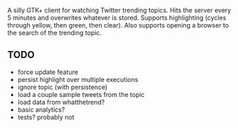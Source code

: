 A silly GTK+ client for watching Twitter trending topics. Hits
the server every 5 minutes and overwrites whatever is stored. Supports
highlighting (cycles through yellow, then green, then clear). Also 
supports opening a browser to the search of the trending topic.

TODO
-----
* force update feature
* persist highlight over multiple executions
* ignore topic (with persistence)
* load a couple sample tweets from the topic
* load data from whatthetrend?
* basic analytics?
* tests? probably not
